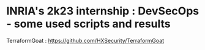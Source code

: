 # INRIA's 2k23 internship : DevSecOps - some used scripts and results

TerraformGoat : https://github.com/HXSecurity/TerraformGoat

